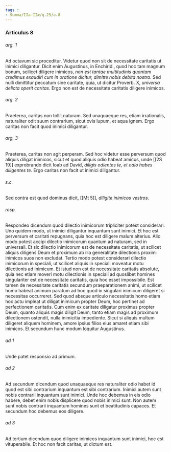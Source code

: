 ```yaml
---
tags : 
- Summa/IIa-IIæ/q.25/a.8
---
```


### Articulus 8

###### arg. 1
Ad octavum sic proceditur. Videtur quod non sit de necessitate caritatis ut inimici diligantur. Dicit enim Augustinus, in Enchirid., quod hoc tam magnum bonum, scilicet diligere inimicos, *non est tantae multitudinis quantam credimus exaudiri cum in oratione dicitur, dimitte nobis debita nostra*. Sed nulli dimittitur peccatum sine caritate, quia, ut dicitur Proverb. X, *universa delicta operit caritas*. Ergo non est de necessitate caritatis diligere inimicos.

###### arg. 2
Praeterea, caritas non tollit naturam. Sed unaquaeque res, etiam irrationalis, naturaliter odit suum contrarium, sicut ovis lupum, et aqua ignem. Ergo caritas non facit quod inimici diligantur.

###### arg. 3
Praeterea, caritas non agit perperam. Sed hoc videtur esse perversum quod aliquis diligat inimicos, sicut et quod aliquis odio habeat amicos, unde [[2S 19]] exprobrando dicit Ioab ad David, *diligis odientes te, et odio habes diligentes te*. Ergo caritas non facit ut inimici diligantur.

###### s.c.
Sed contra est quod dominus dicit, [[Mt 5]], *diligite inimicos vestros*.

###### resp.
Respondeo dicendum quod dilectio inimicorum tripliciter potest considerari. Uno quidem modo, ut inimici diligantur inquantum sunt inimici. Et hoc est perversum et caritati repugnans, quia hoc est diligere malum alterius. Alio modo potest accipi dilectio inimicorum quantum ad naturam, sed in universali. Et sic dilectio inimicorum est de necessitate caritatis, ut scilicet aliquis diligens Deum et proximum ab illa generalitate dilectionis proximi inimicos suos non excludat. Tertio modo potest considerari dilectio inimicorum in speciali, ut scilicet aliquis in speciali moveatur motu dilectionis ad inimicum. Et istud non est de necessitate caritatis absolute, quia nec etiam moveri motu dilectionis in speciali ad quoslibet homines singulariter est de necessitate caritatis, quia hoc esset impossibile. Est tamen de necessitate caritatis secundum praeparationem animi, ut scilicet homo habeat animum paratum ad hoc quod in singulari inimicum diligeret si necessitas occurreret. Sed quod absque articulo necessitatis homo etiam hoc actu impleat ut diligat inimicum propter Deum, hoc pertinet ad perfectionem caritatis. Cum enim ex caritate diligatur proximus propter Deum, quanto aliquis magis diligit Deum, tanto etiam magis ad proximum dilectionem ostendit, nulla inimicitia impediente. Sicut si aliquis multum diligeret aliquem hominem, amore ipsius filios eius amaret etiam sibi inimicos. Et secundum hunc modum loquitur Augustinus.

###### ad 1
Unde patet responsio ad primum.

###### ad 2
Ad secundum dicendum quod unaquaeque res naturaliter odio habet id quod est sibi contrarium inquantum est sibi contrarium. Inimici autem sunt nobis contrarii inquantum sunt inimici. Unde hoc debemus in eis odio habere, debet enim nobis displicere quod nobis inimici sunt. Non autem sunt nobis contrarii inquantum homines sunt et beatitudinis capaces. Et secundum hoc debemus eos diligere.

###### ad 3
Ad tertium dicendum quod diligere inimicos inquantum sunt inimici, hoc est vituperabile. Et hoc non facit caritas, ut dictum est.

